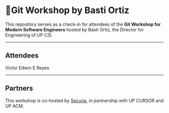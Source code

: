 # 🚀Git Workshop by Basti Ortiz

This repository serves as a check-in for attendees of the **Git Workshop for Modern Software Engineers** hosted by Basti Ortiz, the Director for Engineering of UP CSI.

---
## Attendees

Victor Edwin E Reyes

---
## Partners
This workshop is co-hosted by [Secuna](https://secuna.io), in partnership with UP CURSOR and UP ACM.
